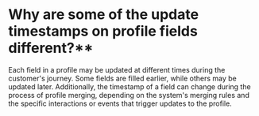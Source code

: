 # Why are some of the update timestamps on profile fields different?**

Each field in a profile may be updated at different times during the customer's journey. Some fields are
filled earlier, while others may be updated later. Additionally, the timestamp of a field can change during the process
of profile merging, depending on the system's merging rules and the specific interactions or events that trigger updates
to the profile.